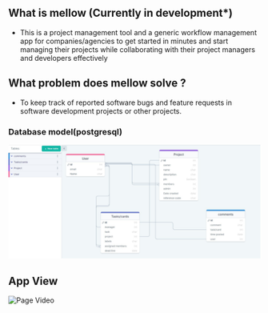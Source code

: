 ## What is mellow (Currently in development*)
- This is a project management tool and a generic workflow management app for companies/agencies to get started in minutes and start managing their projects while collaborating with their project managers 
and developers effectively

## What problem does mellow solve ?
- To keep track of reported software bugs and feature requests in software development projects or other projects. 

###                                                 Database model(postgresql)
![alt text](https://github.com/fredcodee/mello/blob/main/Database%20Design.jpg)

##                                                    App View
![Page Video](https://github.com/fredcodee/mello/blob/main/mellow.gif)